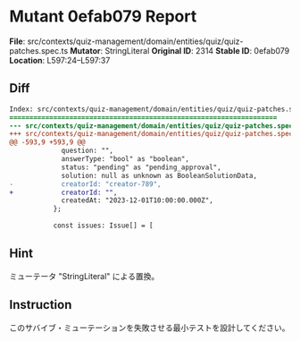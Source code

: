 # Mutant 0efab079 Report

**File**: src/contexts/quiz-management/domain/entities/quiz/quiz-patches.spec.ts
**Mutator**: StringLiteral
**Original ID**: 2314
**Stable ID**: 0efab079
**Location**: L597:24–L597:37

## Diff

```diff
Index: src/contexts/quiz-management/domain/entities/quiz/quiz-patches.spec.ts
===================================================================
--- src/contexts/quiz-management/domain/entities/quiz/quiz-patches.spec.ts	original
+++ src/contexts/quiz-management/domain/entities/quiz/quiz-patches.spec.ts	mutated #2314
@@ -593,9 +593,9 @@
             question: "",
             answerType: "bool" as "boolean",
             status: "pending" as "pending_approval",
             solution: null as unknown as BooleanSolutionData,
-            creatorId: "creator-789",
+            creatorId: "",
             createdAt: "2023-12-01T10:00:00.000Z",
           };
 
           const issues: Issue[] = [
```

## Hint

ミューテータ "StringLiteral" による置換。

## Instruction

このサバイブ・ミューテーションを失敗させる最小テストを設計してください。
